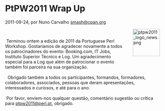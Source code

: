
# PtPW2011 Wrap Up

 2011-09-24, por Nuno Carvalho <smash@cpan.org>

<img alt="ptpw2011_logo_news.png" src="%%BASE_URI%%imgs/ptpw2011_logo_news.png" width="88" height="89" class="mt-image-right" style="float: right; margin: 0 0 20px 20px;" /><br /><div>&nbsp;Terminou ontem a edição de 2011 da Portuguese Perl Workshop. Gostariamos de agradecer novamente a todos os patrocinadores do evento: Booking.com, IT Jobs, Instituto Superior Técnico e Log. Um agradecimento especial para a Log que além de patrocionar o evento também foi parceira na sua organização.<div><br /></div><div>&nbsp; Obrigado também a todos os participantes, formandos, formadores, colaboradores, associados, pessoas que deram apresentações, interessados e curiosos, e até para o ano.</div><div><br /></div><div>&nbsp;Por favor, enviem-nos qualquer questão, comentário sugestão ou crítica para ptpw2011@perl.pt, obrigado.</div></div>
